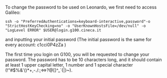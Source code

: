 To change the password to be used on Leonardo, we first need to access Galileo:
```
ssh -o "PreferredAuthentications=keyboard-interactive,password"-o "StrictHostKeyChecking=no" -o "UserKnownHostsFile=/dev/null" -o "LogLevel ERROR" $USER@login.g100.cineca.it
```

and inputting your initial password (The initial password is the same for every account: c1cci0P4zZa )

The first time you login on G100, you will be requested  to change your password. 
The password has to be 10 characters long, and it should contain at least 1 upper capital letter, 1 number and 1 special
character (!"#$%&'()*+,-./:;<=>?@[\]^_`{|}~).
